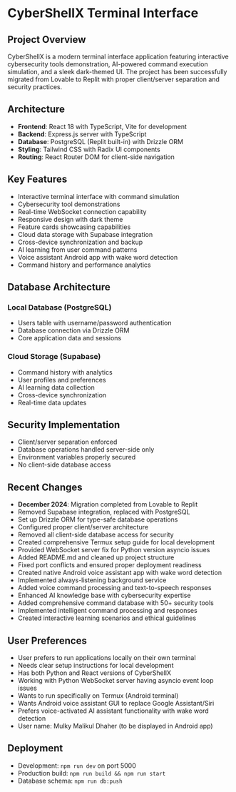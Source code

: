 # CyberShellX Terminal Interface

## Project Overview
CyberShellX is a modern terminal interface application featuring interactive cybersecurity tools demonstration, AI-powered command execution simulation, and a sleek dark-themed UI. The project has been successfully migrated from Lovable to Replit with proper client/server separation and security practices.

## Architecture
- **Frontend**: React 18 with TypeScript, Vite for development
- **Backend**: Express.js server with TypeScript
- **Database**: PostgreSQL (Replit built-in) with Drizzle ORM
- **Styling**: Tailwind CSS with Radix UI components
- **Routing**: React Router DOM for client-side navigation

## Key Features
- Interactive terminal interface with command simulation
- Cybersecurity tool demonstrations
- Real-time WebSocket connection capability
- Responsive design with dark theme
- Feature cards showcasing capabilities
- Cloud data storage with Supabase integration
- Cross-device synchronization and backup
- AI learning from user command patterns
- Voice assistant Android app with wake word detection
- Command history and performance analytics

## Database Architecture
### Local Database (PostgreSQL)
- Users table with username/password authentication
- Database connection via Drizzle ORM
- Core application data and sessions

### Cloud Storage (Supabase)
- Command history with analytics
- User profiles and preferences
- AI learning data collection
- Cross-device synchronization
- Real-time data updates

## Security Implementation
- Client/server separation enforced
- Database operations handled server-side only
- Environment variables properly secured
- No client-side database access

## Recent Changes
- **December 2024**: Migration completed from Lovable to Replit
- Removed Supabase integration, replaced with PostgreSQL
- Set up Drizzle ORM for type-safe database operations
- Configured proper client/server architecture
- Removed all client-side database access for security
- Created comprehensive Termux setup guide for local development
- Provided WebSocket server fix for Python version asyncio issues
- Added README.md and cleaned up project structure
- Fixed port conflicts and ensured proper deployment readiness
- Created native Android voice assistant app with wake word detection
- Implemented always-listening background service
- Added voice command processing and text-to-speech responses
- Enhanced AI knowledge base with cybersecurity expertise
- Added comprehensive command database with 50+ security tools
- Implemented intelligent command processing and responses
- Created interactive learning scenarios and ethical guidelines

## User Preferences
- User prefers to run applications locally on their own terminal
- Needs clear setup instructions for local development
- Has both Python and React versions of CyberShellX
- Working with Python WebSocket server having asyncio event loop issues
- Wants to run specifically on Termux (Android terminal)
- Wants Android voice assistant GUI to replace Google Assistant/Siri
- Prefers voice-activated AI assistant functionality with wake word detection
- User name: Mulky Malikul Dhaher (to be displayed in Android app)

## Deployment
- Development: `npm run dev` on port 5000
- Production build: `npm run build && npm run start`
- Database schema: `npm run db:push`